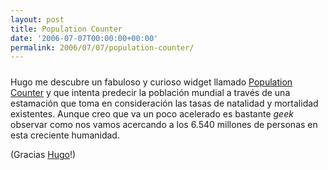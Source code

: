 ```yaml
---
layout: post
title: Population Counter
date: '2006-07-07T00:00:00+00:00'
permalink: 2006/07/07/population-counter/
---
```

<a href="http://www.apple.com/downloads/dashboard/reference/populationcounter.html"><img style="display:block; margin:0px auto 10px; text-align:center;cursor:pointer; cursor:hand;" src="http://photos1.blogger.com/blogger/6639/1972/320/Imagen%201.6.png" border="0" alt="" /></a>Hugo me descubre un fabuloso y curioso widget llamado <a href="http://www.apple.com/downloads/dashboard/reference/populationcounter.html">Population Counter</a> y que intenta predecir la población mundial a través de una estamación que toma en consideración las tasas de natalidad y mortalidad existentes. Aunque creo que va un poco acelerado es bastante <span style="font-style:italic;">geek</span> observar como nos vamos acercando a los 6.540 millones de personas en esta creciente humanidad.

(Gracias <a href="http://solo.infames.org">Hugo</a>!)
